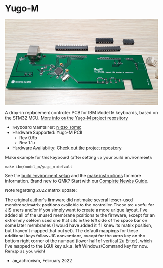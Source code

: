 # Yugo-M

![Yugo-M](https://raw.githubusercontent.com/tomic1785/Yugo-M-controller-project/master/Pictures/rev_09b.jpg)

A drop-in replacement controller PCB for IBM Model M keyboards, based on the STM32 MCU. [More info on the Yugo-M project repository](https://github.com/tomic1785/Yugo-M-controller-project)

* Keyboard Maintainer: [Nidzo Tomic](https://github.com/tomic1785)
* Hardware Supported: Yugo-M PCB
    * Rev 0.9b
    * Rev 1.1b
* Hardware Availability: [Check out the project repository](https://github.com/tomic1785/Yugo-M-controller-project)

Make example for this keyboard (after setting up your build environment):

    make ibm/model_m/yugo_m:default

See the [build environment setup](https://docs.qmk.fm/#/getting_started_build_tools) and the [make instructions](https://docs.qmk.fm/#/getting_started_make_guide) for more information. Brand new to QMK? Start with our [Complete Newbs Guide](https://docs.qmk.fm/#/newbs).



Note regarding 2022 matrix update:

The original author's firmware did not make several lesser-used membrane/matrix positions available to the controller. These are useful for JIS users and/or if you simply want to create a more unique layout. I've added all of the unused membrane positions to the firmware, except for an extremely seldom used one that sits in the left side of the space bar on some later membranes (I would have added it if I knew its matrix position, but I haven't mapped that out yet). The default mappings for these additional keys follow JIS conventions, except for the extra key on the bottom right corner of the numpad (lower half of vertical 2u Enter), which I've mapped to the LGUI key a.k.a. left Windows/Command key for now. Remap as you wish!

- an_achronism, February 2022
